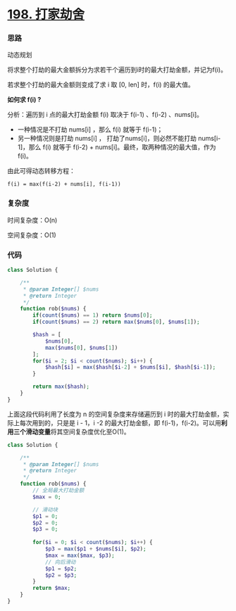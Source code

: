# [198. 打家劫舍](https://leetcode.cn/problems/house-robber/)

### 思路

动态规划

将求整个打劫的最大金额拆分为求若干个遍历到i时的最大打劫金额，并记为f(i)。

若求整个打劫的最大金额则变成了求 i 取 [0, len] 时，f(i) 的最大值。

**如何求 f(i) ?**

分析：遍历到 i 点的最大打劫金额 f(i) 取决于 f(i-1) 、f(i-2) 、nums[i]。
- 一种情况是不打劫 nums[i] ，那么 f(i) 就等于 f(i-1)；
- 另一种情况则是打劫 nums[i] ， 打劫了nums[i]，则必然不能打劫 nums[i-1]，那么 f(i) 就等于 f(i-2) + nums[i]。最终，取两种情况的最大值，作为 f(i)。

由此可得动态转移方程：

    f(i) = max(f(i-2) + nums[i], f(i-1))


### 复杂度

时间复杂度：O(n)

空间复杂度：O(1)

### 代码

```php
class Solution {

    /**
     * @param Integer[] $nums
     * @return Integer
     */
    function rob($nums) {
        if(count($nums) == 1) return $nums[0];
        if(count($nums) == 2) return max($nums[0], $nums[1]);

        $hash = [
            $nums[0],
            max($nums[0], $nums[1])
        ];
        for($i = 2; $i < count($nums); $i++) {
            $hash[$i] = max($hash[$i-2] + $nums[$i], $hash[$i-1]);
        }

        return max($hash);
    }
}
```

上面这段代码利用了长度为 n 的空间复杂度来存储遍历到 i 时的最大打劫金额，实际上每次用到的，只是是 i - 1，i -2 的最大打劫金额，即 f(i-1)，f(i-2)。可以用**利用三个滑动变量**将其空间复杂度优化至O(1)。

```php
class Solution {

    /**
     * @param Integer[] $nums
     * @return Integer
     */
    function rob($nums) {
        // 全局最大打劫金额
        $max = 0;

        // 滑动块
        $p1 = 0;
        $p2 = 0;
        $p3 = 0;
        
        for($i = 0; $i < count($nums); $i++) {
            $p3 = max($p1 + $nums[$i], $p2);
            $max = max($max, $p3);
            // 向后滑动
            $p1 = $p2;
            $p2 = $p3;
        }
        return $max;
    }
}
```